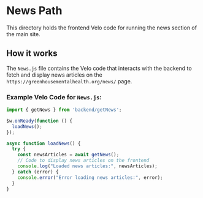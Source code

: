# News Path

This directory holds the frontend Velo code for running the news section of the main site.

## How it works

The `News.js` file contains the Velo code that interacts with the backend to fetch and display news articles on the `https://greenhousementalhealth.org/news/` page.

### Example Velo Code for `News.js`:

```javascript
import { getNews } from 'backend/getNews';

$w.onReady(function () {
  loadNews();
});

async function loadNews() {
  try {
    const newsArticles = await getNews();
    // Code to display news articles on the frontend
    console.log("Loaded news articles:", newsArticles);
  } catch (error) {
    console.error("Error loading news articles:", error);
  }
}
```
